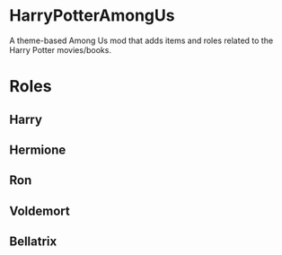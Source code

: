 # HarryPotterAmongUs
A theme-based Among Us mod that adds items and roles related to the Harry Potter movies/books.

# Roles
## Harry
## Hermione
## Ron
## Voldemort
## Bellatrix
